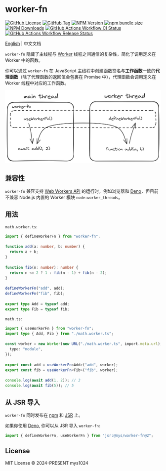 # worker-fn

[![GitHub License](https://img.shields.io/github/license/mys1024/worker-fn?&style=flat-square)](./LICENSE)
[![GitHub Tag](https://img.shields.io/github/v/tag/mys1024/worker-fn?sort=semver&style=flat-square&label=JSR&color=rgb(247%2C223%2C30))](https://jsr.io/@mys/worker-fn)
[![NPM Version](https://img.shields.io/npm/v/worker-fn?style=flat-square&color=rgb(203%2C56%2C55))](https://www.npmjs.com/package/worker-fn)
[![npm bundle size](https://img.shields.io/bundlephobia/minzip/worker-fn?style=flat-square)](https://bundlephobia.com/package/worker-fn)
[![NPM Downloads](https://img.shields.io/npm/dy/worker-fn?&style=flat-square)](https://www.npmjs.com/package/worker-fn)
[![GitHub Actions Workflow CI Status](https://img.shields.io/github/actions/workflow/status/mys1024/worker-fn/ci.yml?label=CI&&style=flat-square)](https://github.com/mys1024/worker-fn/actions/workflows/ci.yml)
[![GitHub Actions Workflow Release Status](https://img.shields.io/github/actions/workflow/status/mys1024/worker-fn/release.yml?label=Release&&style=flat-square)](https://github.com/mys1024/worker-fn/actions/workflows/release.yml)

[English](./README.md) | 中文文档

`worker-fn` 隐藏了主线程与 [Worker](https://developer.mozilla.org/docs/Web/API/Web_Workers_API) 线程之间通信的复杂性，简化了调用定义在 Worker 中的函数。

你可以通过 `worker-fn` 在 JavaScript 主线程中创建函数签名与**工作函数**一致的**代理函数**（除了代理函数的返回值会包裹在 Promise 中），代理函数会调用定义在 Worker 线程中对应的工作函数。

![Concept](./docs/concept.png)

## 兼容性

`worker-fn` 兼容支持 [Web Workers API](https://developer.mozilla.org/docs/Web/API/Web_Workers_API) 的运行时，例如浏览器和 [Deno](https://deno.com)，但目前不兼容 Node.js 内置的 Worker 模块 `node:worker_threads`。

## 用法

`math.worker.ts`:

```typescript
import { defineWorkerFn } from "worker-fn";

function add(a: number, b: number) {
  return a + b;
}

function fib(n: number): number {
  return n <= 2 ? 1 : fib(n - 1) + fib(n - 2);
}

defineWorkerFn("add", add);
defineWorkerFn("fib", fib);

export type Add = typeof add;
export type Fib = typeof fib;
```

`math.ts`:

```typescript
import { useWorkerFn } from "worker-fn";
import type { Add, Fib } from "./math.worker.ts";

const worker = new Worker(new URL("./math.worker.ts", import.meta.url), {
  type: "module",
});

export const add = useWorkerFn<Add>("add", worker);
export const fib = useWorkerFn<Fib>("fib", worker);

console.log(await add(1, 2)); // 3
console.log(await fib(5)); // 5
```

## 从 JSR 导入

`worker-fn` 同时发布在 [npm](https://www.npmjs.com/package/worker-fn) 和 [JSR](https://jsr.io/@mys/worker-fn) 上。

如果你使用 [Deno](https://deno.com), 你可以从 JSR 导入 `worker-fn`:

```typescript
import { defineWorkerFn, useWorkerFn } from "jsr:@mys/worker-fn@2";
```

## License

MIT License &copy; 2024-PRESENT mys1024
